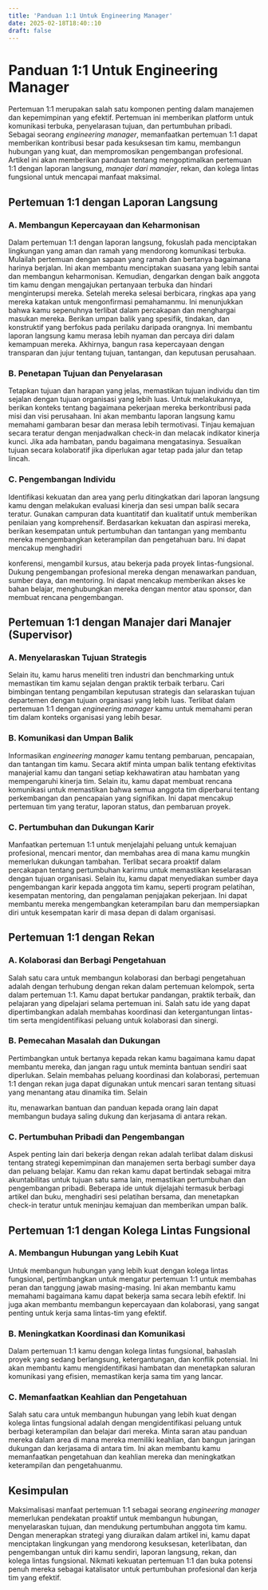 ```yaml
---
title: 'Panduan 1:1 Untuk Engineering Manager'
date: 2025-02-18T18:40::10
draft: false
---
```


# Panduan 1:1 Untuk Engineering Manager

Pertemuan 1:1 merupakan salah satu komponen penting dalam manajemen dan kepemimpinan yang efektif. Pertemuan ini memberikan platform untuk komunikasi terbuka, penyelarasan tujuan, dan pertumbuhan pribadi. Sebagai seorang _engineering manager_, memanfaatkan pertemuan 1:1 dapat memberikan kontribusi besar pada kesuksesan tim kamu, membangun hubungan yang kuat, dan mempromosikan pengembangan profesional. Artikel ini akan memberikan panduan tentang mengoptimalkan pertemuan 1:1 dengan laporan langsung, _manajer dari manajer_, rekan, dan kolega lintas fungsional untuk mencapai manfaat maksimal.

## Pertemuan 1:1 dengan Laporan Langsung

### A. Membangun Kepercayaan dan Keharmonisan

Dalam pertemuan 1:1 dengan laporan langsung, fokuslah pada menciptakan lingkungan yang aman dan ramah yang mendorong komunikasi terbuka. Mulailah pertemuan dengan sapaan yang ramah dan bertanya bagaimana harinya berjalan. Ini akan membantu menciptakan suasana yang lebih santai dan membangun keharmonisan. Kemudian, dengarkan dengan baik anggota tim kamu dengan mengajukan pertanyaan terbuka dan hindari menginterupsi mereka. Setelah mereka selesai berbicara, ringkas apa yang mereka katakan untuk mengonfirmasi pemahamanmu. Ini menunjukkan bahwa kamu sepenuhnya terlibat dalam percakapan dan menghargai masukan mereka. Berikan umpan balik yang spesifik, tindakan, dan konstruktif yang berfokus pada perilaku daripada orangnya. Ini membantu laporan langsung kamu merasa lebih nyaman dan percaya diri dalam kemampuan mereka. Akhirnya, bangun rasa kepercayaan dengan transparan dan jujur tentang tujuan, tantangan, dan keputusan perusahaan.

### B. Penetapan Tujuan dan Penyelarasan

Tetapkan tujuan dan harapan yang jelas, memastikan tujuan individu dan tim sejalan dengan tujuan organisasi yang lebih luas. Untuk melakukannya, berikan konteks tentang bagaimana pekerjaan mereka berkontribusi pada misi dan visi perusahaan. Ini akan membantu laporan langsung kamu memahami gambaran besar dan merasa lebih termotivasi. Tinjau kemajuan secara teratur dengan menjadwalkan check-in dan melacak indikator kinerja kunci. Jika ada hambatan, pandu bagaimana mengatasinya. Sesuaikan tujuan secara kolaboratif jika diperlukan agar tetap pada jalur dan tetap lincah.

### C. Pengembangan Individu

Identifikasi kekuatan dan area yang perlu ditingkatkan dari laporan langsung kamu dengan melakukan evaluasi kinerja dan sesi umpan balik secara teratur. Gunakan campuran data kuantitatif dan kualitatif untuk memberikan penilaian yang komprehensif. Berdasarkan kekuatan dan aspirasi mereka, berikan kesempatan untuk pertumbuhan dan tantangan yang membantu mereka mengembangkan keterampilan dan pengetahuan baru. Ini dapat mencakup menghadiri

konferensi, mengambil kursus, atau bekerja pada proyek lintas-fungsional. Dukung pengembangan profesional mereka dengan menawarkan panduan, sumber daya, dan mentoring. Ini dapat mencakup memberikan akses ke bahan belajar, menghubungkan mereka dengan mentor atau sponsor, dan membuat rencana pengembangan.

## Pertemuan 1:1 dengan Manajer dari Manajer (Supervisor)

### A. Menyelaraskan Tujuan Strategis

Selain itu, kamu harus meneliti tren industri dan benchmarking untuk memastikan tim kamu sejalan dengan praktik terbaik terbaru. Cari bimbingan tentang pengambilan keputusan strategis dan selaraskan tujuan departemen dengan tujuan organisasi yang lebih luas. Terlibat dalam pertemuan 1:1 dengan _engineering manager_ kamu untuk memahami peran tim dalam konteks organisasi yang lebih besar.

### B. Komunikasi dan Umpan Balik

Informasikan _engineering manager_ kamu tentang pembaruan, pencapaian, dan tantangan tim kamu. Secara aktif minta umpan balik tentang efektivitas manajerial kamu dan tangani setiap kekhawatiran atau hambatan yang mempengaruhi kinerja tim. Selain itu, kamu dapat membuat rencana komunikasi untuk memastikan bahwa semua anggota tim diperbarui tentang perkembangan dan pencapaian yang signifikan. Ini dapat mencakup pertemuan tim yang teratur, laporan status, dan pembaruan proyek.

### C. Pertumbuhan dan Dukungan Karir

Manfaatkan pertemuan 1:1 untuk menjelajahi peluang untuk kemajuan profesional, mencari mentor, dan membahas area di mana kamu mungkin memerlukan dukungan tambahan. Terlibat secara proaktif dalam percakapan tentang pertumbuhan karirmu untuk memastikan keselarasan dengan tujuan organisasi. Selain itu, kamu dapat menyediakan sumber daya pengembangan karir kepada anggota tim kamu, seperti program pelatihan, kesempatan mentoring, dan pengalaman penjajakan pekerjaan. Ini dapat membantu mereka mengembangkan keterampilan baru dan mempersiapkan diri untuk kesempatan karir di masa depan di dalam organisasi.

## Pertemuan 1:1 dengan Rekan

### A. Kolaborasi dan Berbagi Pengetahuan

Salah satu cara untuk membangun kolaborasi dan berbagi pengetahuan adalah dengan terhubung dengan rekan dalam pertemuan kelompok, serta dalam pertemuan 1:1. Kamu dapat bertukar pandangan, praktik terbaik, dan pelajaran yang dipelajari selama pertemuan ini. Salah satu ide yang dapat dipertimbangkan adalah membahas koordinasi dan ketergantungan lintas-tim serta mengidentifikasi peluang untuk kolaborasi dan sinergi.

### B. Pemecahan Masalah dan Dukungan

Pertimbangkan untuk bertanya kepada rekan kamu bagaimana kamu dapat membantu mereka, dan jangan ragu untuk meminta bantuan sendiri saat diperlukan. Selain membahas peluang koordinasi dan kolaborasi, pertemuan 1:1 dengan rekan juga dapat digunakan untuk mencari saran tentang situasi yang menantang atau dinamika tim. Selain

itu, menawarkan bantuan dan panduan kepada orang lain dapat membangun budaya saling dukung dan kerjasama di antara rekan.

### C. Pertumbuhan Pribadi dan Pengembangan

Aspek penting lain dari bekerja dengan rekan adalah terlibat dalam diskusi tentang strategi kepemimpinan dan manajemen serta berbagi sumber daya dan peluang belajar. Kamu dan rekan kamu dapat bertindak sebagai mitra akuntabilitas untuk tujuan satu sama lain, memastikan pertumbuhan dan pengembangan pribadi. Beberapa ide untuk dijelajahi termasuk berbagi artikel dan buku, menghadiri sesi pelatihan bersama, dan menetapkan check-in teratur untuk meninjau kemajuan dan memberikan umpan balik.

## Pertemuan 1:1 dengan Kolega Lintas Fungsional

### A. Membangun Hubungan yang Lebih Kuat

Untuk membangun hubungan yang lebih kuat dengan kolega lintas fungsional, pertimbangkan untuk mengatur pertemuan 1:1 untuk membahas peran dan tanggung jawab masing-masing. Ini akan membantu kamu memahami bagaimana kamu dapat bekerja sama secara lebih efektif. Ini juga akan membantu membangun kepercayaan dan kolaborasi, yang sangat penting untuk kerja sama lintas-tim yang efektif.

### B. Meningkatkan Koordinasi dan Komunikasi

Dalam pertemuan 1:1 kamu dengan kolega lintas fungsional, bahaslah proyek yang sedang berlangsung, ketergantungan, dan konflik potensial. Ini akan membantu kamu mengidentifikasi hambatan dan menetapkan saluran komunikasi yang efisien, memastikan kerja sama tim yang lancar.

### C. Memanfaatkan Keahlian dan Pengetahuan

Salah satu cara untuk membangun hubungan yang lebih kuat dengan kolega lintas fungsional adalah dengan mengidentifikasi peluang untuk berbagi keterampilan dan belajar dari mereka. Minta saran atau panduan mereka dalam area di mana mereka memiliki keahlian, dan bangun jaringan dukungan dan kerjasama di antara tim. Ini akan membantu kamu memanfaatkan pengetahuan dan keahlian mereka dan meningkatkan keterampilan dan pengetahuanmu.

## Kesimpulan

Maksimalisasi manfaat pertemuan 1:1 sebagai seorang _engineering manager_ memerlukan pendekatan proaktif untuk membangun hubungan, menyelaraskan tujuan, dan mendukung pertumbuhan anggota tim kamu. Dengan menerapkan strategi yang diuraikan dalam artikel ini, kamu dapat menciptakan lingkungan yang mendorong kesuksesan, keterlibatan, dan pengembangan untuk diri kamu sendiri, laporan langsung, rekan, dan kolega lintas fungsional. Nikmati kekuatan pertemuan 1:1 dan buka potensi penuh mereka sebagai katalisator untuk pertumbuhan profesional dan kerja tim yang efektif.
